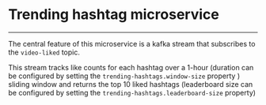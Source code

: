 # Trending hashtag microservice

---

The central feature of this microservice is 
a kafka stream that subscribes to the `video-liked` topic.

This stream tracks like counts for each hashtag over a 1-hour 
(duration can be configured by setting the `trending-hashtags.window-size` property ) 
sliding window and returns the top 10 liked hashtags 
(leaderboard size can be configured by setting the `trending-hashtags.leaderboard-size` property)
